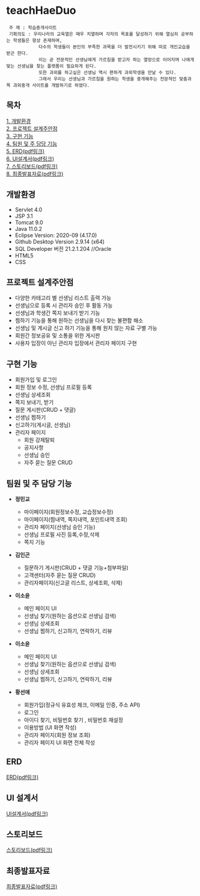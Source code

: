 # teachHaeDuo
```
 주 제 : 학습중개사이트
 기획의도 : 우리나라의 교육열은 매우 치열하며 각자의 목표를 달성하기 위해 열심히 공부하는 학생들은 항상 존재하며, 
            다수의 학생들이 본인의 부족한 과목을 더 발전시키기 위해 따로 개인교습을 받곤 한다. 
            이는 곧 전문적인 선생님에게 가르침을 받고자 하는 열망으로 이어지며 나에게 맞는 선생님을 찾는 플랫폼이 필요하게 된다.  
            또한 과외를 하고싶은 선생님 역시 편하게 과외학생을 만날 수 있다. 
            그래서 우리는 선생님과 가르침을 원하는 학생을 중개해주는 전문적인 맞춤과목 과외중개 사이트를 개발하기로 하였다.
```

## 목차
[1. 개발환경](#개발환경)  
[2. 프로젝트 설계주안점](#프로젝트-설계주안점)  
[3. 구현 기능](#구현-기능)  
[4. 팀원 및 주 담당 기능](#팀원-및-주-담당-기능)<br>
[5. ERD(pdf링크)]()<br>
[6. UI설계서(pdf링크)]()<br>
[7. 스토리보드(pdf링크)]()<br>
[8. 최종발표자료(pdf링크)]()<br>

## 개발환경
  + Servlet 4.0
  + JSP 3.1
  + Tomcat 9.0
  + Java 11.0.2
  + Eclipse Version: 2020-09 (4.17.0)
  + Github Desktop Version 2.9.14 (x64)
  + SQL Developer 버전 21.2.1.204 //Oracle 
  + HTML5
  + CSS


## 프로젝트 설계주안점
  + 다양한 카테고리 별 선생님 리스트 출력 가능
  + 선생님으로 등록 시 관리자 승인 후 활동 가능
  + 선생님과 학생간 쪽지 보내기 받기 기능
  + 찜하기 기능을 통해 원하는 선생님을 다시 찾는 불편함 해소
  + 선생님 및 게시글 신고 하기 기능을 통해 원치 않는 자료 구별 가능
  + 회원간 정보공유 및 소통을 위한 게시판
  + 사용자 입장이 아닌 관리자 입장에서 관리자 페이지 구현

## 구현 기능
  + 회원가입 및 로그인
  + 회원 정보 수정, 선생님 프로필 등록
  + 선생님 상세조회
  + 쪽지 보내기, 받기
  + 질문 게시판(CRUD + 댓글)
  + 선생님 찜하기
  + 신고하기(게시글, 선생님)
  + 관리자 페이지
    + 회원 강제탈퇴
    + 공지사항
    + 선생님 승인
    + 자주 묻는 질문 CRUD


## 팀원 및 주 담당 기능
+ **정민교**
  + 마이페이지(회원정보수정, 교습정보수정)
  + 마이페이지(찜내역, 쪽지내역, 포인트내역 조회)
  + 관리자 페이지(선생님  승인 기능)
  + 선생님 프로필 사진 등록,수정,삭제
  + 쪽지 기능
  
+ **김인곤**
  + 질문하기 게시판(CRUD + 댓글 기능+첨부파일)
  + 고객센터(자주 묻는 질문 CRUD)
  + 관리자페이지(신고글 리스트, 상세조회, 삭제)
  
+ **이소윤**
  + 메인 페이지 UI
  + 선생님 찾기(원하는 옵션으로 선생님 검색)
  + 선생님 상세조회
  + 선생님 찜하기, 신고하기, 연락하기, 리뷰
  
+ **이소윤**
  + 메인 페이지 UI
  + 선생님 찾기(원하는 옵션으로 선생님 검색)
  + 선생님 상세조회
  + 선생님 찜하기, 신고하기, 연락하기, 리뷰

+ **황선애**
  + 회원가입(정규식 유효성 체크, 이메일 인증, 주소 API)
  + 로그인
  + 아이디 찾기, 비밀번호 찾기 , 비밀번호 재설정 
  + 이용방법 (UI 화면 작성)
  + 관리자 페이지(회원 정보 조회)
  + 관리자 페이지 UI 화면 전체 작성

## ERD

[ERD(pdf링크)]()

## UI 설계서
[UI설계서(pdf링크)]()

## 스토리보드
[스토리보드(pdf링크)]()

## 최종발표자료
[최종발표자료(pdf링크)]()
  
